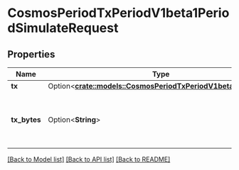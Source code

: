 # CosmosPeriodTxPeriodV1beta1PeriodSimulateRequest

## Properties

Name | Type | Description | Notes
------------ | ------------- | ------------- | -------------
**tx** | Option<[**crate::models::CosmosPeriodTxPeriodV1beta1PeriodTx**](cosmos.tx.v1beta1.Tx.md)> |  | [optional]
**tx_bytes** | Option<**String**> | tx_bytes is the raw transaction.  Since: cosmos-sdk 0.43 | [optional]

[[Back to Model list]](../README.md#documentation-for-models) [[Back to API list]](../README.md#documentation-for-api-endpoints) [[Back to README]](../README.md)


